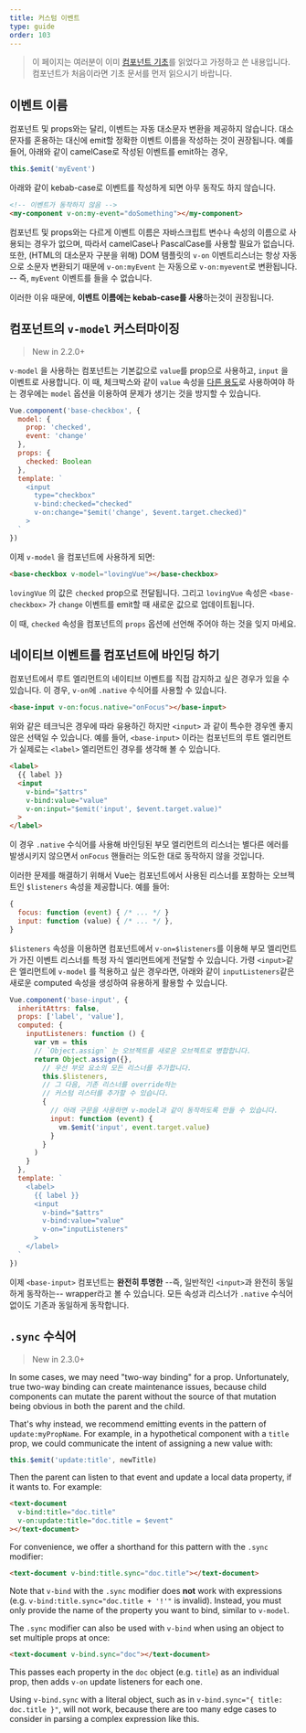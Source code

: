 ```yaml
---
title: 커스텀 이벤트
type: guide
order: 103
---
```


> 이 페이지는 여러분이 이미 [컴포넌트 기초](components.html)를 읽었다고 가정하고 쓴 내용입니다. 컴포넌트가 처음이라면 기초 문서를 먼저 읽으시기 바랍니다.

## 이벤트 이름

컴포넌트 및 props와는 달리, 이벤트는 자동 대소문자 변환을 제공하지 않습니다. 대소문자를 혼용하는 대신에 emit할 정확한 이벤트 이름을 작성하는 것이 권장됩니다. 예를 들어, 아래와 같이 camelCase로 작성된 이벤트를 emit하는 경우,

```js
this.$emit('myEvent')
```

아래와 같이 kebab-case로 이벤트를 작성하게 되면 아무 동작도 하지 않습니다.

```html
<!-- 이벤트가 동작하지 않음 -->
<my-component v-on:my-event="doSomething"></my-component>
```

컴포넌트 및 props와는 다르게 이벤트 이름은 자바스크립트 변수나 속성의 이름으로 사용되는 경우가 없으며, 따라서 camelCase나 PascalCase를 사용할 필요가 없습니다. 또한, (HTML의 대소문자 구분을 위해) DOM 템플릿의 `v-on` 이벤트리스너는 항상 자동으로 소문자 변환되기 때문에 `v-on:myEvent` 는 자동으로 `v-on:myevent`로 변환됩니다. -- 즉, `myEvent` 이벤트를 들을 수 없습니다.

이러한 이유 때문에, **이벤트 이름에는 kebab-case를 사용**하는것이 권장됩니다.

## 컴포넌트의 `v-model` 커스터마이징

> New in 2.2.0+

`v-model` 을 사용하는 컴포넌트는 기본값으로 `value`를 prop으로 사용하고, `input` 을 이벤트로 사용합니다. 이 때, 체크박스와 같이 `value` 속성을  [다른 용도](https://developer.mozilla.org/en-US/docs/Web/HTML/Element/input/checkbox#Value)로 사용하여야 하는 경우에는 `model` 옵션을 이용하여 문제가 생기는 것을 방지할 수 있습니다.

```js
Vue.component('base-checkbox', {
  model: {
    prop: 'checked',
    event: 'change'
  },
  props: {
    checked: Boolean
  },
  template: `
    <input
      type="checkbox"
      v-bind:checked="checked"
      v-on:change="$emit('change', $event.target.checked)"
    >
  `
})
```

이제  `v-model` 을 컴포넌트에 사용하게 되면:

```html
<base-checkbox v-model="lovingVue"></base-checkbox>
```

`lovingVue` 의 값은 `checked` prop으로 전달됩니다. 그리고 `lovingVue` 속성은 `<base-checkbox>` 가 `change` 이벤트를 emit할 때 새로운 값으로 업데이트됩니다. 

이 때, `checked` 속성을 컴포넌트의 `props` 옵션에 선언해 주어야 하는 것을 잊지 마세요.

## 네이티브 이벤트를 컴포넌트에 바인딩 하기

컴포넌트에서 루트 엘리먼트의 네이티브 이벤트를 직접 감지하고 싶은 경우가 있을 수 있습니다. 이 경우, `v-on`에 `.native` 수식어를 사용할 수 있습니다. 

```html
<base-input v-on:focus.native="onFocus"></base-input>
```

위와 같은 테크닉은 경우에 따라 유용하긴 하지만 `<input>` 과 같이 특수한 경우엔 좋지 않은 선택일 수 있습니다. 예를 들어, `<base-input>` 이라는 컴포넌트의 루트 엘리먼트가 실제로는 `<label>` 엘리먼트인 경우를 생각해 볼 수 있습니다.

```html
<label>
  {{ label }}
  <input
    v-bind="$attrs"
    v-bind:value="value"
    v-on:input="$emit('input', $event.target.value)"
  >
</label>
```

이 경우  `.native` 수식어를 사용해 바인딩된 부모 엘리먼트의 리스너는 별다른 에러를 발생시키지 않으면서 `onFocus` 핸들러는 의도한 대로 동작하지 않을 것입니다.

이러한 문제를 해결하기 위해서 Vue는 컴포넌트에서 사용된 리스너를 포함하는 오브젝트인  `$listeners` 속성을 제공합니다. 예를 들어:

```js
{
  focus: function (event) { /* ... */ }
  input: function (value) { /* ... */ },
}
```

 `$listeners` 속성을 이용하면 컴포넌트에서 `v-on=$listeners`를 이용해 부모 엘리먼트가 가진 이벤트 리스너를 특정 자식 엘리먼트에게 전달할 수 있습니다.  가령 `<input>`같은 엘리먼트에 `v-model` 를 적용하고 싶은 경우라면, 아래와 같이 `inputListeners`같은 새로운 computed 속성을 생성하여 유용하게 활용할 수 있습니다. 

```js
Vue.component('base-input', {
  inheritAttrs: false,
  props: ['label', 'value'],
  computed: {
    inputListeners: function () {
      var vm = this
      // `Object.assign` 는 오브젝트를 새로운 오브젝트로 병합합니다.
      return Object.assign({},
        // 우선 부모 요소의 모든 리스너를 추가합니다.
        this.$listeners,
        // 그 다음, 기존 리스너를 override하는
        // 커스텀 리스터를 추가할 수 있습니다. 
        {
          // 아래 구문을 사용하면 v-model과 같이 동작하도록 만들 수 있습니다.
          input: function (event) {
            vm.$emit('input', event.target.value)
          }
        }
      )
    }
  },
  template: `
    <label>
      {{ label }}
      <input
        v-bind="$attrs"
        v-bind:value="value"
        v-on="inputListeners"
      >
    </label>
  `
})
```

이제 `<base-input>` 컴포넌트는 **완전히 투명한** --즉, 일반적인 `<input>`과 완전히 동일하게 동작하는-- wrapper라고 볼 수 있습니다. 모든 속성과 리스너가 `.native` 수식어 없이도 기존과 동일하게 동작합니다.

## `.sync` 수식어

> New in 2.3.0+

In some cases, we may need "two-way binding" for a prop. Unfortunately, true two-way binding can create maintenance issues, because child components can mutate the parent without the source of that mutation being obvious in both the parent and the child.

That's why instead, we recommend emitting events in the pattern of `update:myPropName`. For example, in a hypothetical component with a `title` prop, we could communicate the intent of assigning a new value with:

```js
this.$emit('update:title', newTitle)
```

Then the parent can listen to that event and update a local data property, if it wants to. For example:

```html
<text-document
  v-bind:title="doc.title"
  v-on:update:title="doc.title = $event"
></text-document>
```

For convenience, we offer a shorthand for this pattern with the `.sync` modifier:

```html
<text-document v-bind:title.sync="doc.title"></text-document>
```

<p class="tip">Note that <code>v-bind</code> with the <code>.sync</code> modifier does <strong>not</strong> work with expressions (e.g. <code>v-bind:title.sync="doc.title + '!'"</code> is invalid). Instead, you must only provide the name of the property you want to bind, similar to <code>v-model</code>.</p>

The `.sync` modifier can also be used with `v-bind` when using an object to set multiple props at once:

```html
<text-document v-bind.sync="doc"></text-document>
```

This passes each property in the `doc` object (e.g. `title`) as an individual prop, then adds `v-on` update listeners for each one.

<p class="tip">Using <code>v-bind.sync</code> with a literal object, such as in <code>v-bind.sync="{ title: doc.title }"</code>, will not work, because there are too many edge cases to consider in parsing a complex expression like this.</p>
